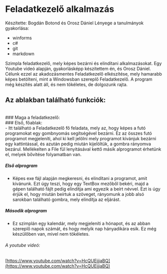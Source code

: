 # Feladatkezelő alkalmazás  
Készítette: Bogdán Botond és Orosz Dániel
Lényege a tanulmányok gyakorlása:
 - winforms
 - c#
 - git
 - markdown
 
Szimpla feladatkezelő, mely képes bezárni és elindítani alkalmazásokat. Egy Youtube videó alapján, gyakorlásképp készítettem én, és Orosz Dániel. Célunk ezzel az akadozásmentes Feladatkezelő elkészítése, mely hamarabb képes betölteni, mint a Windowsban szereplő Feladatkezelő. A program még készítés alatt áll, és nem tökéletes, de dolgozunk rajta. <br />
## Az ablakban található funkciók:
<br />
### Maga a feladatkezelő: <br />
### Első, főablak: <br />
  - Itt található a Feladatkezelő fő feladata, mely az, hogy képes a futó programokat egy gombnyomás segítségével bezárni. Ez az összes futó programot megjeleníti, ahol ki kell jelölni mely programot kívánjuk bezárni egy kattintással, és azután pedig miután kijelöltük, a gombra rányomva bezárul. Mellékelten a File fül lenyitásával kettő másik alprogramot érhetünk el, melyek bővítése folyamatban van. <br />
  
##### Első alprogram <br />
  - Képes exe fájl alapján megkeresni, és elindítani a programot, amit kívánunk. Ezt úgy teszi, hogy egy TextBox mezőből bekéri, majd a gépen található fájlt pedig elindítja ami egyezik a beírt névvel. Ezt is úgy érjük el, hogy miután beírtuk a szöveget, rányomunk a jobb alsó sarokban található gombra, mely elindítja az eljárást.<br />
  
##### Második alprogram <br />
  - Ez szimplán egy kalendár, mely megjeleníti a hónapot, és az abban szereplő napok számát, és hogy melyik nap hányadikára esik. Ez még készülőben van, mivel nem tökéletes. <br />



###### A youtube videó:

[https://www.youtube.com/watch?v=HcQUEjjjaBQ](https://www.youtube.com/watch?v=HcQUEjjjaBQ)<br />
